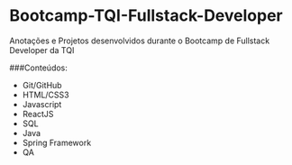 # Bootcamp-TQI-Fullstack-Developer
Anotações e Projetos desenvolvidos durante o Bootcamp de Fullstack Developer da TQI

###Conteúdos:
- Git/GitHub
- HTML/CSS3
- Javascript
- ReactJS
- SQL
- Java
- Spring Framework
- QA
